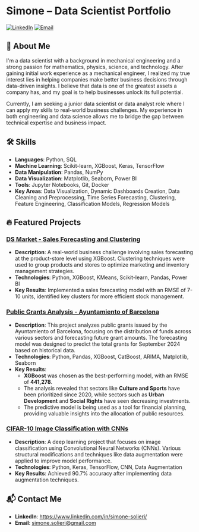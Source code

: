 # **Simone** – Data Scientist Portfolio
[![LinkedIn](https://img.shields.io/badge/LinkedIn-0077B5?style=for-the-badge&logo=linkedin&logoColor=white)](https://www.linkedin.com/in/simone-solieri/)
[![Email](https://img.shields.io/badge/Email-D14836?style=for-the-badge&logo=gmail&logoColor=white)](mailto:simone.solieri@gmail.com)

## 👋 **About Me**

I'm a data scientist with a background in mechanical engineering and a strong passion for mathematics, physics, science, and technology. After gaining initial work experience as a mechanical engineer, I realized my true interest lies in helping companies make better business decisions through data-driven insights. I believe that data is one of the greatest assets a company has, and my goal is to help businesses unlock its full potential.

Currently, I am seeking a junior data scientist or data analyst role where I can apply my skills to real-world business challenges. My experience in both engineering and data science allows me to bridge the gap between technical expertise and business impact.

## 🛠️ **Skills**
- **Languages**: Python, SQL
- **Machine Learning**: Scikit-learn, XGBoost, Keras, TensorFlow
- **Data Manipulation**: Pandas, NumPy
- **Data Visualization**: Matplotlib, Seaborn, Power BI
- **Tools**: Jupyter Notebooks, Git, Docker
- **Key Areas**: Data Visualization, Dynamic Dashboards Creation, Data Cleaning and Preprocessing, Time Series Forecasting, Clustering, Feature Engineering, Classification Models, Regression Models

## 🔥 **Featured Projects**

### [DS Market - Sales Forecasting and Clustering](https://github.com/sisolieri/ds-market-data-science-final-project)
- **Description**: A real-world business challenge involving sales forecasting at the product-store level using XGBoost. Clustering techniques were used to group products and stores to optimize marketing and inventory management strategies.
- **Technologies**: Python, XGBoost, KMeans, Scikit-learn, Pandas, Power BI
- **Key Results**: Implemented a sales forecasting model with an RMSE of 7-10 units, identified key clusters for more efficient stock management.

### [Public Grants Analysis - Ayuntamiento of Barcelona](https://github.com/sisolieri/Prova_DS_SaloOcupacio2024)
- **Description**: This project analyzes public grants issued by the Ayuntamiento of Barcelona, focusing on the distribution of funds across various sectors and forecasting future grant amounts. The forecasting model was designed to predict the total grants for September 2024 based on historical data.
- **Technologies**: Python, Pandas, XGBoost, CatBoost, ARIMA, Matplotlib, Seaborn
- **Key Results**: 
  - **XGBoost** was chosen as the best-performing model, with an RMSE of **441,278**.
  - The analysis revealed that sectors like **Culture and Sports** have been prioritized since 2020, while sectors such as **Urban Development** and **Social Rights** have seen decreasing investments.
  - The predictive model is being used as a tool for financial planning, providing valuable insights into the allocation of public resources.

### [CIFAR-10 Image Classification with CNNs](https://github.com/sisolieri/CNN-CIFAR10-classification)
- **Description**: A deep learning project that focuses on image classification using Convolutional Neural Networks (CNNs). Various structural modifications and techniques like data augmentation were applied to improve model performance.
- **Technologies**: Python, Keras, TensorFlow, CNN, Data Augmentation
- **Key Results**: Achieved 90.7% accuracy after implementing data augmentation techniques.

## 📬 **Contact Me**
- **LinkedIn**: https://www.linkedin.com/in/simone-solieri/
- **Email**: simone.solieri@gmail.com
